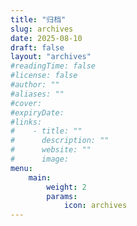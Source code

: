 ```yaml
---
title: "归档"
slug: archives
date: 2025-08-10
draft: false
layout: "archives"
#readingTime: false
#license: false
#author: ""
#aliases: ""
#cover: 
#expiryDate: 
#links:
#    - title: ""
#      description: ""
#      website: ""
#      image: 
menu:
    main:
        weight: 2
        params:
            icon: archives
---
```

